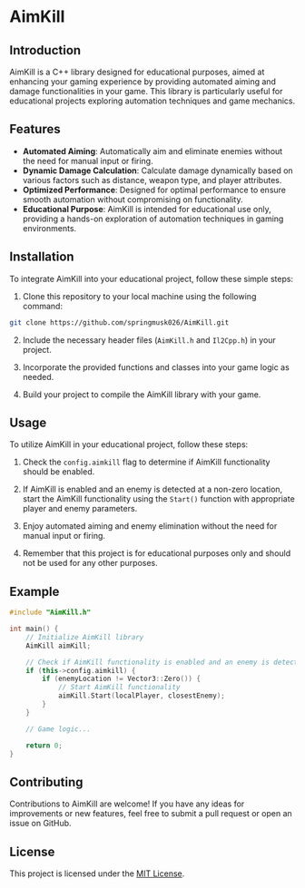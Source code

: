 
# AimKill

## Introduction

AimKill is a C++ library designed for educational purposes, aimed at enhancing your gaming experience by providing automated aiming and damage functionalities in your game. This library is particularly useful for educational projects exploring automation techniques and game mechanics.

## Features

- **Automated Aiming**: Automatically aim and eliminate enemies without the need for manual input or firing.
- **Dynamic Damage Calculation**: Calculate damage dynamically based on various factors such as distance, weapon type, and player attributes.
- **Optimized Performance**: Designed for optimal performance to ensure smooth automation without compromising on functionality.
- **Educational Purpose**: AimKill is intended for educational use only, providing a hands-on exploration of automation techniques in gaming environments.

## Installation

To integrate AimKill into your educational project, follow these simple steps:

1. Clone this repository to your local machine using the following command:

```bash
git clone https://github.com/springmusk026/AimKill.git
```

2. Include the necessary header files (`AimKill.h` and `Il2Cpp.h`) in your project.

3. Incorporate the provided functions and classes into your game logic as needed.

4. Build your project to compile the AimKill library with your game.

## Usage

To utilize AimKill in your educational project, follow these steps:

1. Check the `config.aimkill` flag to determine if AimKill functionality should be enabled.

2. If AimKill is enabled and an enemy is detected at a non-zero location, start the AimKill functionality using the `Start()` function with appropriate player and enemy parameters.

3. Enjoy automated aiming and enemy elimination without the need for manual input or firing.

4. Remember that this project is for educational purposes only and should not be used for any other purposes.

## Example

```cpp
#include "AimKill.h"

int main() {
    // Initialize AimKill library
    AimKill aimKill;

    // Check if AimKill functionality is enabled and an enemy is detected
    if (this->config.aimkill) {
        if (enemyLocation != Vector3::Zero()) {
            // Start AimKill functionality
            aimKill.Start(localPlayer, closestEnemy);
        }
    }

    // Game logic...

    return 0;
}
```

## Contributing

Contributions to AimKill are welcome! If you have any ideas for improvements or new features, feel free to submit a pull request or open an issue on GitHub.

## License

This project is licensed under the [MIT License](LICENSE).
